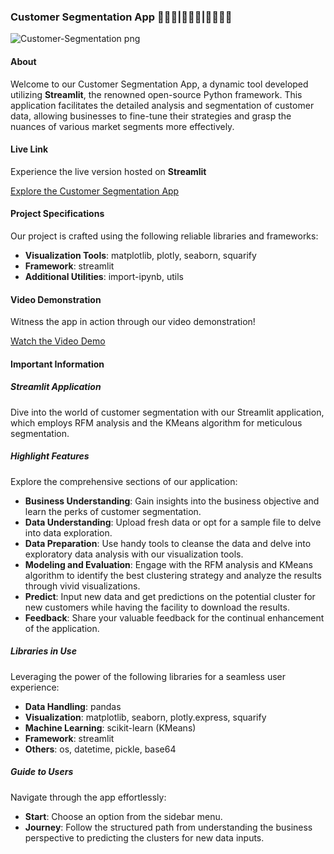 ### **Customer Segmentation App 🧑‍🤝‍🧑|👨‍👨‍👦|👨‍👩‍👧‍👦**

![Customer-Segmentation png](https://github.com/tieugem1997/CustomerSegmentation_Streamlit/assets/39017335/32be23de-981f-4865-9676-6712560f3097)

#### **About**

Welcome to our Customer Segmentation App, a dynamic tool developed utilizing **Streamlit**, the renowned open-source Python framework. This application facilitates the detailed analysis and segmentation of customer data, allowing businesses to fine-tune their strategies and grasp the nuances of various market segments more effectively.

#### **Live Link**

Experience the live version hosted on **Streamlit**

[Explore the Customer Segmentation App](https://sentiment-app-tiki.streamlit.app/)

#### **Project Specifications**

Our project is crafted using the following reliable libraries and frameworks:

- **Visualization Tools**: matplotlib, plotly, seaborn, squarify
- **Framework**: streamlit
- **Additional Utilities**: import-ipynb, utils

#### **Video Demonstration**

Witness the app in action through our video demonstration!

[Watch the Video Demo](https://github-production-user-asset-6210df.s3.amazonaws.com/39017335/266809601-e87e6c47-e30d-43e8-93a2-958b297b30d2.mp4)

#### **Important Information**

##### **Streamlit Application**

Dive into the world of customer segmentation with our Streamlit application, which employs RFM analysis and the KMeans algorithm for meticulous segmentation.

##### **Highlight Features**

Explore the comprehensive sections of our application:
- **Business Understanding**: Gain insights into the business objective and learn the perks of customer segmentation.
- **Data Understanding**: Upload fresh data or opt for a sample file to delve into data exploration.
- **Data Preparation**: Use handy tools to cleanse the data and delve into exploratory data analysis with our visualization tools.
- **Modeling and Evaluation**: Engage with the RFM analysis and KMeans algorithm to identify the best clustering strategy and analyze the results through vivid visualizations.
- **Predict**: Input new data and get predictions on the potential cluster for new customers while having the facility to download the results.
- **Feedback**: Share your valuable feedback for the continual enhancement of the application.

##### **Libraries in Use**

Leveraging the power of the following libraries for a seamless user experience:
- **Data Handling**: pandas
- **Visualization**: matplotlib, seaborn, plotly.express, squarify
- **Machine Learning**: scikit-learn (KMeans)
- **Framework**: streamlit
- **Others**: os, datetime, pickle, base64

##### **Guide to Users**

Navigate through the app effortlessly:
- **Start**: Choose an option from the sidebar menu.
- **Journey**: Follow the structured path from understanding the business perspective to predicting the clusters for new data inputs.



